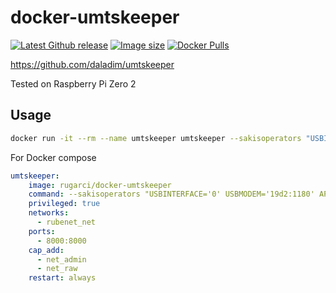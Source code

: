 # docker-umtskeeper

[![Latest Github release](https://img.shields.io/github/release/rugarci/docker-umtskeeper.svg)](https://github.com/rugarci/docker-umtskeeper/releases/latest)
[![Image size](https://img.shields.io/docker/image-size/rugarci/umtskeeper/latest)](https://hub.docker.com/r/rugarci/umtskeeper)
[![Docker Pulls](https://img.shields.io/docker/pulls/rugarci/umtskeeper.svg)](https://hub.docker.com/r/rugarci/umtskeeper)

https://github.com/daladim/umtskeeper

Tested on Raspberry Pi Zero 2

## Usage

```bash
docker run -it --rm --name umtskeeper umtskeeper --sakisoperators "USBINTERFACE='0' USBMODEM='19d2:1180' APN='gprs-service.com' " --sakisswitches "--sudo --console" --log
```

For Docker compose

```yaml
umtskeeper:
    image: rugarci/docker-umtskeeper
    command: --sakisoperators "USBINTERFACE='0' USBMODEM='19d2:1180' APN='gprs-service.com' " --sakisswitches "--sudo --console" --log --logfile /dev/stdout --httpserver
    privileged: true
    networks:
      - rubenet_net
    ports:
      - 8000:8000
    cap_add:
      - net_admin
      - net_raw
    restart: always
```


